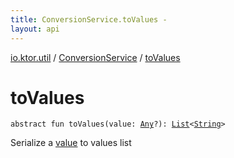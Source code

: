 ```yaml
---
title: ConversionService.toValues - 
layout: api
---
```


<div class='api-docs-breadcrumbs'><a href="../index.html">io.ktor.util</a> / <a href="index.html">ConversionService</a> / <a href="./to-values.html">toValues</a></div>

# toValues

<div class="signature"><code><span class="keyword">abstract</span> <span class="keyword">fun </span><span class="identifier">toValues</span><span class="symbol">(</span><span class="parameterName" id="io.ktor.util.ConversionService$toValues(kotlin.Any)/value">value</span><span class="symbol">:</span>&nbsp;<a href="https://kotlinlang.org/api/latest/jvm/stdlib/kotlin/-any/index.html"><span class="identifier">Any</span></a><span class="symbol">?</span><span class="symbol">)</span><span class="symbol">: </span><a href="https://kotlinlang.org/api/latest/jvm/stdlib/kotlin.collections/-list/index.html"><span class="identifier">List</span></a><span class="symbol">&lt;</span><a href="https://kotlinlang.org/api/latest/jvm/stdlib/kotlin/-string/index.html"><span class="identifier">String</span></a><span class="symbol">&gt;</span></code></div>

Serialize a <a href="to-values.html#io.ktor.util.ConversionService$toValues(kotlin.Any)/value">value</a> to values list

